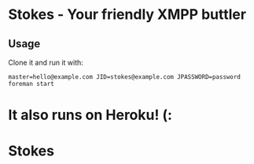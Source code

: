 
# Stokes - Your friendly XMPP buttler

## Usage

Clone it and run it with:
```
master=hello@example.com JID=stokes@example.com JPASSWORD=password foreman start
```

It also runs on Heroku! (:
=======
Stokes
======
